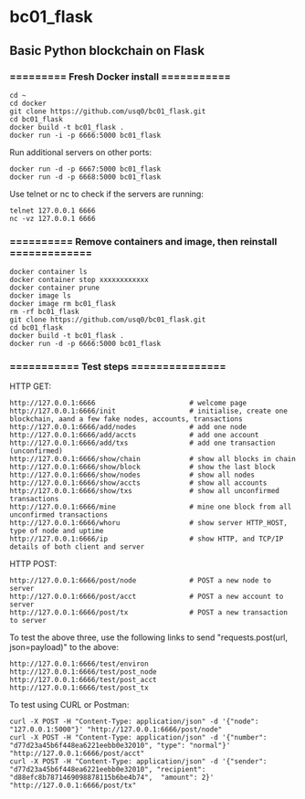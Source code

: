 # bc01_flask
## Basic Python blockchain on Flask

### ========= Fresh Docker install ===========
```
cd ~
cd docker
git clone https://github.com/usq0/bc01_flask.git
cd bc01_flask
docker build -t bc01_flask .
docker run -i -p 6666:5000 bc01_flask
```
Run additional servers on other ports:
```
docker run -d -p 6667:5000 bc01_flask
docker run -d -p 6668:5000 bc01_flask
```
Use telnet or nc to check if the servers are running:
```
telnet 127.0.0.1 6666
nc -vz 127.0.0.1 6666
```
### ========== Remove containers and image, then reinstall =============
```
docker container ls
docker container stop xxxxxxxxxxxx
docker container prune
docker image ls
docker image rm bc01_flask
rm -rf bc01_flask
git clone https://github.com/usq0/bc01_flask.git
cd bc01_flask
docker build -t bc01_flask .
docker run -d -p 6666:5000 bc01_flask
```

### =========== Test steps ===============

HTTP GET:
```
http://127.0.0.1:6666                       # welcome page
http://127.0.0.1:6666/init                  # initialise, create one blockchain, aand a few fake nodes, accounts, transactions
http://127.0.0.1:6666/add/nodes             # add one node
http://127.0.0.1:6666/add/accts             # add one account
http://127.0.0.1:6666/add/txs               # add one transaction (unconfirmed)
http://127.0.0.1:6666/show/chain            # show all blocks in chain
http://127.0.0.1:6666/show/block            # show the last block
http://127.0.0.1:6666/show/nodes            # show all nodes
http://127.0.0.1:6666/show/accts            # show all accounts
http://127.0.0.1:6666/show/txs              # show all unconfirmed transactions
http://127.0.0.1:6666/mine                  # mine one block from all unconfirmed transactions
http://127.0.0.1:6666/whoru                 # show server HTTP_HOST, type of node and uptime
http://127.0.0.1:6666/ip                    # show HTTP, and TCP/IP details of both client and server
```

HTTP POST:
```
http://127.0.0.1:6666/post/node             # POST a new node to server
http://127.0.0.1:6666/post/acct             # POST a new account to server
http://127.0.0.1:6666/post/tx               # POST a new transaction to server
```

To test the above three, use the following links to send "requests.post(url, json=payload)" to the above:
```
http://127.0.0.1:6666/test/environ
http://127.0.0.1:6666/test/post_node
http://127.0.0.1:6666/test/post_acct
http://127.0.0.1:6666/test/post_tx
```

To test using CURL or Postman:
```
curl -X POST -H "Content-Type: application/json" -d '{"node": "127.0.0.1:5000"}' "http://127.0.0.1:6666/post/node"
curl -X POST -H "Content-Type: application/json" -d '{"number": "d77d23a45b6f448ea6221eebb0e32010", "type": "normal"}' "http://127.0.0.1:6666/post/acct"
curl -X POST -H "Content-Type: application/json" -d '{"sender": "d77d23a45b6f448ea6221eebb0e32010", "recipient": "d88efc8b7871469098878115b6be4b74",  "amount": 2}' "http://127.0.0.1:6666/post/tx"
```

